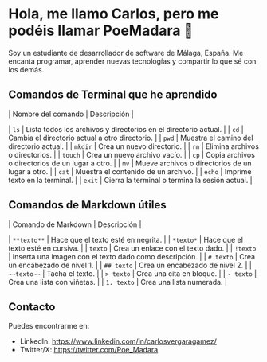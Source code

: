 # Hola, me llamo Carlos, pero me podéis llamar PoeMadara 👋

Soy un estudiante de desarrollador de software de Málaga, España. Me encanta programar, aprender nuevas tecnologías y compartir lo que sé con los demás.

## Comandos de Terminal que he aprendido

| Nombre del comando | Descripción |

| `ls` | Lista todos los archivos y directorios en el directorio actual. |
| `cd` | Cambia el directorio actual a otro directorio. |
| `pwd` | Muestra el camino del directorio actual. |
| `mkdir` | Crea un nuevo directorio. |
| `rm` | Elimina archivos o directorios. |
| `touch` | Crea un nuevo archivo vacío. |
| `cp` | Copia archivos o directorios de un lugar a otro. |
| `mv` | Mueve archivos o directorios de un lugar a otro. |
| `cat` | Muestra el contenido de un archivo. |
| `echo` | Imprime texto en la terminal. |
| `exit` | Cierra la terminal o termina la sesión actual. |

## Comandos de Markdown útiles

| Comando de Markdown | Descripción |

| `**texto**` | Hace que el texto esté en negrita. |
| `*texto*` | Hace que el texto esté en cursiva. |
| `texto` | Crea un enlace con el texto dado. |
| `!texto` | Inserta una imagen con el texto dado como descripción. |
| `# texto` | Crea un encabezado de nivel 1. |
| `## texto` | Crea un encabezado de nivel 2. |
| `~~texto~~` | Tacha el texto. |
| `> texto` | Crea una cita en bloque. |
| `- texto` | Crea una lista con viñetas. |
| `1. texto` | Crea una lista numerada. |

## Contacto

Puedes encontrarme en:

- LinkedIn: https://www.linkedin.com/in/carlosvergaragamez/
- Twitter/X: https://twitter.com/Poe_Madara
